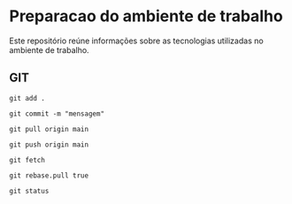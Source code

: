 # Preparacao do ambiente de trabalho

Este repositório reúne informações sobre as tecnologias utilizadas no ambiente de trabalho.

## GIT

```
git add .
```

```
git commit -m "mensagem"
```

```
git pull origin main
```

```
git push origin main
```

```
git fetch

```

```
git rebase.pull true

```

```
git status

```
